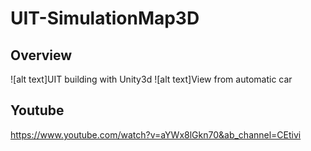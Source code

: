 # UIT-SimulationMap3D
## Overview
![alt text]UIT building with Unity3d
![alt text]View from automatic car
## Youtube 
https://www.youtube.com/watch?v=aYWx8lGkn70&ab_channel=CEtivi

